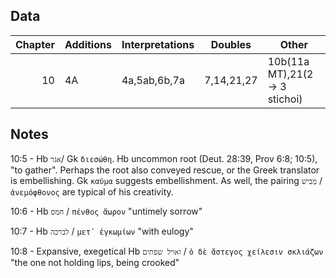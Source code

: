 ## Data
| Chapter   | Additions  | Interpretations | Doubles          | Other                          |
| --------: | ---------- | -------         | ---------------- | -----                          |
| 10        | 4A         | 4a,5ab,6b,7a    | 7,14,21,27       | 10b(11a MT),21(2 -> 3 stichoi) |


## Notes
10:5 - Hb `אגר`/ Gk `διεσώθη`. Hb uncommon root (Deut. 28:39, Prov 6:8; 10:5), "to gather". Perhaps the root also conveyed rescue, or the Greek translator is embellishing. Gk `καῦμα` suggests embellishment. As well, the pairing `מֵבישׁ` / `ἀνεμόφθονος` are typical of his creativity.

10:6 - Hb `חמס` / `πένθος ἄωρον` "untimely sorrow"

10:7 - Hb `לברכה` / `μετ᾽ ἐγκωμίων` "with eulogy"

10:8 - Expansive, exegetical Hb `ואויל שפתים` / `ὁ δὲ ἄστεγος χείλεσιν σκλιάζων` "the one not holding lips, being crooked"

